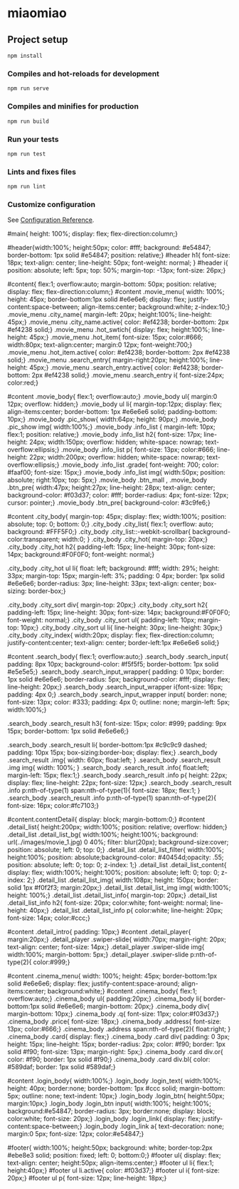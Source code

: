 # miaomiao

## Project setup
```
npm install
```

### Compiles and hot-reloads for development
```
npm run serve
```

### Compiles and minifies for production
```
npm run build
```

### Run your tests
```
npm run test
```

### Lints and fixes files
```
npm run lint
```

### Customize configuration
See [Configuration Reference](https://cli.vuejs.org/config/).


#main{ height: 100%; display: flex; flex-direction:column;}

#header{width:100%; height:50px; color: #fff; background: #e54847; border-bottom: 1px solid #e54847; position: relative;}
#header h1{ font-size: 18px; text-align: center; line-height: 50px; font-weight: normal; }
#header i{ position: absolute; left: 5px; top: 50%; margin-top: -13px; font-size: 26px;}

#content{ flex:1; overflow:auto; margin-bottom: 50px; position: relative; display: flex; flex-direction:column;}
#content .movie_menu{ width: 100%; height: 45px; border-bottom:1px solid #e6e6e6; display: flex; justify-content:space-between; align-items:center; background:white; z-index:10;}
.movie_menu .city_name{ margin-left: 20px; height:100%; line-height: 45px;}
.movie_menu .city_name.active{ color: #ef4238; border-bottom: 2px #ef4238 solid;}
.movie_menu .hot_swtich{ display: flex; height:100%; line-height: 45px;}
.movie_menu .hot_item{ font-size: 15px; color:#666; width:80px; text-align:center; margin:0 12px; font-weight:700;}
.movie_menu .hot_item.active{ color: #ef4238; border-bottom: 2px #ef4238 solid;}
.movie_menu .search_entry{ margin-right:20px; height:100%; line-height: 45px;}
.movie_menu .search_entry.active{ color: #ef4238; border-bottom: 2px #ef4238 solid;}
.movie_menu .search_entry i{  font-size:24px; color:red;}

#content .movie_body{ flex:1; overflow:auto;}
.movie_body ul{ margin:0 12px; overflow: hidden;}
.movie_body ul li{ margin-top:12px; display: flex; align-items:center; border-bottom: 1px #e6e6e6 solid; padding-bottom: 10px;}
.movie_body .pic_show{ width:64px; height: 90px;}
.movie_body .pic_show img{ width:100%;}
.movie_body .info_list { margin-left: 10px; flex:1; position: relative;}
.movie_body .info_list h2{ font-size: 17px; line-height: 24px; width:150px; overflow: hidden; white-space: nowrap; text-overflow:ellipsis;}
.movie_body .info_list p{ font-size: 13px; color:#666; line-height: 22px; width:200px; overflow: hidden; white-space: nowrap; text-overflow:ellipsis;}
.movie_body .info_list .grade{ font-weight: 700; color: #faaf00; font-size: 15px;}
.movie_body .info_list img{ width:50px; position: absolute; right:10px; top: 5px;}
.movie_body .btn_mall , .movie_body .btn_pre{ width:47px; height:27px; line-height: 28px; text-align: center; background-color: #f03d37; color: #fff; border-radius: 4px; font-size: 12px; cursor: pointer;}
.movie_body .btn_pre{ background-color: #3c9fe6;}


#content .city_body{ margin-top: 45px; display: flex; width:100%; position: absolute; top: 0; bottom: 0;}
.city_body .city_list{ flex:1; overflow: auto; background: #FFF5F0;}
.city_body .city_list::-webkit-scrollbar{
    background-color:transparent;
    width:0;
}
.city_body .city_hot{ margin-top: 20px;}
.city_body .city_hot h2{ padding-left: 15px; line-height: 30px; font-size: 14px; background:#F0F0F0; font-weight: normal;}

.city_body .city_hot ul li{ float: left; background: #fff; width: 29%; height: 33px; margin-top: 15px; margin-left: 3%; padding: 0 4px; border: 1px solid #e6e6e6; border-radius: 3px; line-height: 33px; text-align: center; box-sizing: border-box;}

.city_body .city_sort div{ margin-top: 20px;}
.city_body .city_sort h2{ padding-left: 15px; line-height: 30px; font-size: 14px; background:#F0F0F0; font-weight: normal;}
.city_body .city_sort ul{ padding-left: 10px; margin-top: 10px;}
.city_body .city_sort ul li{ line-height: 30px; line-height: 30px;}
.city_body .city_index{ width:20px; display: flex; flex-direction:column; justify-content:center; text-align: center; border-left:1px #e6e6e6 solid;}

#content .search_body{ flex:1; overflow:auto;}
.search_body .search_input{ padding: 8px 10px; background-color: #f5f5f5; border-bottom: 1px solid #e5e5e5;}
.search_body .search_input_wrapper{ padding: 0 10px; border: 1px solid #e6e6e6; border-radius: 5px; background-color: #fff; display: flex; line-height: 20px;}
.search_body .search_input_wrapper i{font-size: 16px; padding: 4px 0;}
.search_body .search_input_wrapper input{ border: none; font-size: 13px; color: #333; padding: 4px 0; outline: none; margin-left: 5px; width:100%;}

.search_body .search_result h3{ font-size: 15px; color: #999; padding: 9px 15px; border-bottom: 1px solid #e6e6e6;}

.search_body .search_result li{ border-bottom:1px #c9c9c9 dashed; padding: 10px 15px; box-sizing:border-box; display: flex;}
.search_body .search_result .img{ width: 60px; float:left; }
.search_body .search_result .img img{ width: 100%; }
.search_body .search_result .info{ float:left; margin-left: 15px; flex:1;}
.search_body .search_result .info p{ height: 22px; display: flex; line-height: 22px; font-size: 12px;}
.search_body .search_result .info p:nth-of-type(1) span:nth-of-type(1){ font-size: 18px; flex:1; }
.search_body .search_result .info p:nth-of-type(1) span:nth-of-type(2){ font-size: 16px; color:#fc7103;}


#content.contentDetail{ display: block; margin-bottom:0;}
#content .detail_list{ height:200px; width:100%; position: relative; overflow: hidden;}
.detail_list .detail_list_bg{ width:100%; height:100%; background: url(../images/movie_1.jpg) 0 40%; filter: blur(20px); background-size:cover; position: absolute; left: 0; top: 0;}
.detail_list .detail_list_filter{ width:100%; height:100%; position: absolute;background-color: #40454d;opacity: .55; position: absolute; left: 0; top: 0; z-index: 1;}
.detail_list .detail_list_content{ display: flex; width:100%; height:100%; position: absolute; left: 0; top: 0; z-index: 2;}
.detail_list .detail_list_img{ width:108px; height: 150px; border: solid 1px #f0f2f3; margin:20px;}
.detail_list .detail_list_img img{ width:100%; height: 100%;}
.detail_list .detail_list_info{ margin-top: 20px;}
.detail_list .detail_list_info h2{ font-size: 20px; color:white; font-weight: normal; line-height: 40px;}
.detail_list .detail_list_info p{ color:white; line-height: 20px; font-size: 14px; color:#ccc;}

#content .detail_intro{ padding: 10px;}
#content .detail_player{ margin:20px;}
.detail_player .swiper-slide{ width:70px; margin-right: 20px; text-align: center; font-size: 14px;}
.detail_player .swiper-slide img{ width:100%; margin-bottom: 5px;}
.detail_player .swiper-slide p:nth-of-type(2){ color:#999;}

#content .cinema_menu{ width: 100%; height: 45px; border-bottom:1px solid #e6e6e6; display: flex; justify-content:space-around; align-items:center; background:white;}
#content .cinema_body{ flex:1; overflow:auto;}
.cinema_body ul{ padding:20px;}
.cinema_body li{  border-bottom:1px solid #e6e6e6; margin-bottom: 20px;}
.cinema_body div{ margin-bottom: 10px;}
.cinema_body .q{ font-size: 11px; color:#f03d37;}
.cinema_body .price{ font-size: 18px;}
.cinema_body .address{ font-size: 13px; color:#666;}
.cinema_body .address span:nth-of-type(2){ float:right; }
.cinema_body .card{ display: flex;}
.cinema_body .card div{ padding: 0 3px; height: 15px; line-height: 15px; border-radius: 2px; color: #f90; border: 1px solid #f90; font-size: 13px; margin-right: 5px;}
.cinema_body .card div.or{ color: #f90; border: 1px solid #f90;}
.cinema_body .card div.bl{ color: #589daf; border: 1px solid #589daf;}

#content .login_body{  width:100%;}
.login_body .login_text{ width:100%; height: 40px; border:none; border-bottom: 1px #ccc solid; margin-bottom: 5px; outline: none; text-indent: 10px;}
.login_body .login_btn{ height:50px; margin:10px;}
.login_body .login_btn input{ width:100%; height:100%; background:#e54847; border-radius: 3px; border:none; display: block; color:white; font-size: 20px;}
.login_body .login_link{ display: flex; justify-content:space-between;}
.login_body .login_link a{ text-decoration: none; margin:0 5px; font-size: 12px; color:#e54847;}


#footer{ width:100%; height:50px; background: white; border-top:2px #ebe8e3 solid; position: fixed; left: 0; bottom:0;}
#footer ul{ display: flex; text-align: center; height:50px; align-items:center;}
#footer ul li{ flex:1; height:40px;}
#footer ul li.active{ color: #f03d37;}
#footer ul i{ font-size: 20px;}
#footer ul p{ font-size: 12px; line-height: 18px;}